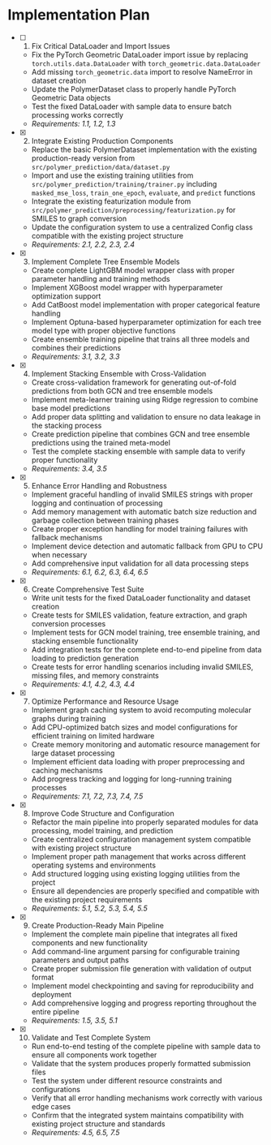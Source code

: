 # Implementation Plan

- [ ] 1. Fix Critical DataLoader and Import Issues






  - Fix the PyTorch Geometric DataLoader import issue by replacing `torch.utils.data.DataLoader` with `torch_geometric.data.DataLoader`
  - Add missing `torch_geometric.data` import to resolve NameError in dataset creation
  - Update the PolymerDataset class to properly handle PyTorch Geometric Data objects
  - Test the fixed DataLoader with sample data to ensure batch processing works correctly
  - _Requirements: 1.1, 1.2, 1.3_

- [x] 2. Integrate Existing Production Components







  - Replace the basic PolymerDataset implementation with the existing production-ready version from `src/polymer_prediction/data/dataset.py`
  - Import and use the existing training utilities from `src/polymer_prediction/training/trainer.py` including `masked_mse_loss`, `train_one_epoch`, `evaluate`, and `predict` functions
  - Integrate the existing featurization module from `src/polymer_prediction/preprocessing/featurization.py` for SMILES to graph conversion
  - Update the configuration system to use a centralized Config class compatible with the existing project structure
  - _Requirements: 2.1, 2.2, 2.3, 2.4_

- [x] 3. Implement Complete Tree Ensemble Models





  - Create complete LightGBM model wrapper class with proper parameter handling and training methods
  - Implement XGBoost model wrapper with hyperparameter optimization support
  - Add CatBoost model implementation with proper categorical feature handling
  - Implement Optuna-based hyperparameter optimization for each tree model type with proper objective functions
  - Create ensemble training pipeline that trains all three models and combines their predictions
  - _Requirements: 3.1, 3.2, 3.3_

- [x] 4. Implement Stacking Ensemble with Cross-Validation












  - Create cross-validation framework for generating out-of-fold predictions from both GCN and tree ensemble models
  - Implement meta-learner training using Ridge regression to combine base model predictions
  - Add proper data splitting and validation to ensure no data leakage in the stacking process
  - Create prediction pipeline that combines GCN and tree ensemble predictions using the trained meta-model
  - Test the complete stacking ensemble with sample data to verify proper functionality
  - _Requirements: 3.4, 3.5_

- [x] 5. Enhance Error Handling and Robustness





  - Implement graceful handling of invalid SMILES strings with proper logging and continuation of processing
  - Add memory management with automatic batch size reduction and garbage collection between training phases
  - Create proper exception handling for model training failures with fallback mechanisms
  - Implement device detection and automatic fallback from GPU to CPU when necessary
  - Add comprehensive input validation for all data processing steps
  - _Requirements: 6.1, 6.2, 6.3, 6.4, 6.5_

- [x] 6. Create Comprehensive Test Suite







  - Write unit tests for the fixed DataLoader functionality and dataset creation
  - Create tests for SMILES validation, feature extraction, and graph conversion processes
  - Implement tests for GCN model training, tree ensemble training, and stacking ensemble functionality
  - Add integration tests for the complete end-to-end pipeline from data loading to prediction generation
  - Create tests for error handling scenarios including invalid SMILES, missing files, and memory constraints
  - _Requirements: 4.1, 4.2, 4.3, 4.4_

- [x] 7. Optimize Performance and Resource Usage




  - Implement graph caching system to avoid recomputing molecular graphs during training
  - Add CPU-optimized batch sizes and model configurations for efficient training on limited hardware
  - Create memory monitoring and automatic resource management for large dataset processing
  - Implement efficient data loading with proper preprocessing and caching mechanisms
  - Add progress tracking and logging for long-running training processes
  - _Requirements: 7.1, 7.2, 7.3, 7.4, 7.5_

- [x] 8. Improve Code Structure and Configuration





  - Refactor the main pipeline into properly separated modules for data processing, model training, and prediction
  - Create centralized configuration management system compatible with existing project structure
  - Implement proper path management that works across different operating systems and environments
  - Add structured logging using existing logging utilities from the project
  - Ensure all dependencies are properly specified and compatible with the existing project requirements
  - _Requirements: 5.1, 5.2, 5.3, 5.4, 5.5_

- [x] 9. Create Production-Ready Main Pipeline




  - Implement the complete main pipeline that integrates all fixed components and new functionality
  - Add command-line argument parsing for configurable training parameters and output paths
  - Create proper submission file generation with validation of output format
  - Implement model checkpointing and saving for reproducibility and deployment
  - Add comprehensive logging and progress reporting throughout the entire pipeline
  - _Requirements: 1.5, 3.5, 5.1_

- [x] 10. Validate and Test Complete System






  - Run end-to-end testing of the complete pipeline with sample data to ensure all components work together
  - Validate that the system produces properly formatted submission files
  - Test the system under different resource constraints and configurations
  - Verify that all error handling mechanisms work correctly with various edge cases
  - Confirm that the integrated system maintains compatibility with existing project structure and standards
  - _Requirements: 4.5, 6.5, 7.5_